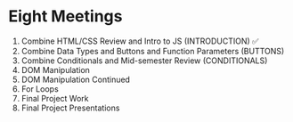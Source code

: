 # Eight Meetings

1. Combine HTML/CSS Review and Intro to JS (INTRODUCTION) ✅
2. Combine Data Types and Buttons and Function Parameters (BUTTONS)
3. Combine Conditionals and Mid-semester Review (CONDITIONALS)
4. DOM Manipulation
5. DOM Manipulation Continued
6. For Loops
7. Final Project Work
8. Final Project Presentations
